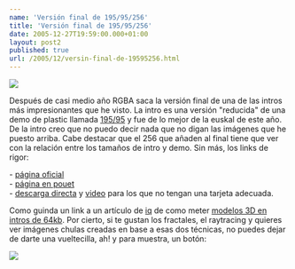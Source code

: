 ```yaml
---
name: 'Versión final de 195/95/256'
title: 'Versión final de 195/95/256'
date: 2005-12-27T19:59:00.000+01:00
layout: post2
published: true
url: /2005/12/versin-final-de-19595256.html
---
```


[![](http://www.pouet.net/screenshots/18252.gif)](http://www.pouet.net/screenshots/18252.gif)  
  
Después de casi medio año RGBA saca la versión final de una de las intros más impresionantes que he visto. La intro es una versión "reducida" de una demo de plastic llamada [195/95](http://www.pouet.net/prod.php?which=16351) y fue de lo mejor de la euskal de este año. De la intro creo que no puedo decir nada que no digan las imágenes que he puesto arriba. Cabe destacar que el 256 que añaden al final tiene que ver con la relación entre los tamaños de intro y demo. Sin más, los links de rigor:  
  
\- [página oficial](http://rgba.scenesp.org/webpages/prods.php?museo=0)  
\- [página en pouet](http://www.pouet.net/prod.php?which=18252)  
\- [descarga directa](http://www.rgba.org/prods/rgba_195_95_256_final.zip) y [video](http://www.rgba.org/prods/rgba_195_95_256_final.avi) para los que no tengan una tarjeta adecuada.  
  
Como guinda un link a un artículo de [iq](http://rgba.scenesp.org/iq/) de como meter [modelos 3D en intros de 64kb](http://rgba.scenesp.org/articles/195_95_256/3d%20models%20in%20a%2064kb%20intro.htm). Por cierto, si te gustan los fractales, el raytracing y quieres ver imágenes chulas creadas en base a esas dos técnicas, no puedes dejar de darte una vueltecilla, ah! y para muestra, un botón:  
  
[![](http://rgba.scenesp.org/iq/fractals/f3d/jul_07_g.jpg)](http://rgba.scenesp.org/iq/fractals/f3d/jul_07_g.jpg)